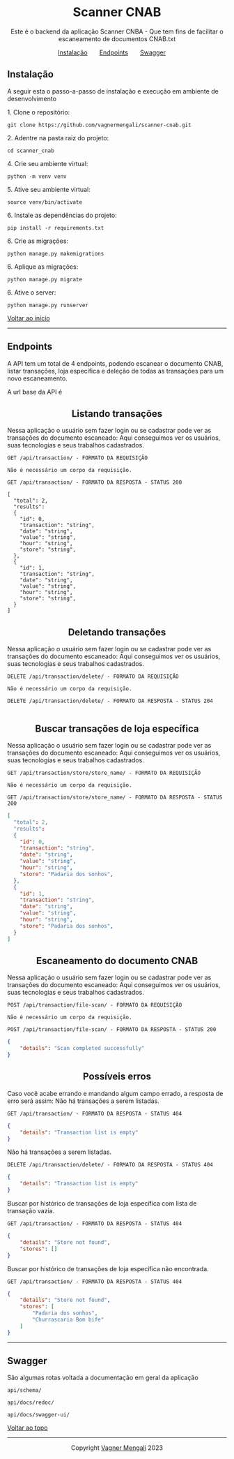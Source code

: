 <h1 align="center">
  Scanner CNAB
</h1>

<p align = "center">
Este é o backend da aplicação Scanner CNBA - Que tem fins de facilitar o escaneamento de documentos CNAB.txt
</p>

<p align="center">
  <a href="#instalação">Instalação</a>&nbsp;&nbsp;&nbsp;&nbsp;&nbsp;&nbsp;
  <a href="#endpoints">Endpoints</a>&nbsp;&nbsp;&nbsp;&nbsp;&nbsp;&nbsp;
  <a href="#swagger">Swagger</a>&nbsp;&nbsp;&nbsp;&nbsp;&nbsp;&nbsp;
</p>

## **Instalação**

A seguir esta o passo-a-passo de instalação e execução em ambiente de desenvolvimento<br/>

<p>1. Clone o repositório:</p>

```
git clone https://github.com/vagnermengali/scanner-cnab.git
```
<p>2. Adentre na pasta raiz do projeto:</p>
  
```
cd scanner_cnab
```
<p>4. Crie seu ambiente virtual:</p>
  
```
python -m venv venv    
```
<p>5. Ative seu ambiente virtual:</p>
  
```
source venv/bin/activate  
```
<p>6. Instale as dependências do projeto:</p>
  
```
pip install -r requirements.txt 
```
<p>6. Crie as migrações:</p>
  
```
python manage.py makemigrations 
```
<p>6. Aplique as migrações:</p>
  
```
python manage.py migrate
```
<p>6. Ative o server:</p>

```
python manage.py runserver
```
<a href="#--scanner-cnab" >Voltar ao início</a></p>

---


## **Endpoints**

A API tem um total de 4 endpoints, podendo escanear o documento CNAB, listar transações, loja específica e deleção de todas as transações para um novo escaneamento. <br/>

A url base da API é 

<h2 align ='center'> Listando transações </h2>

Nessa aplicação o usuário sem fazer login ou se cadastrar pode ver as transações do documento escaneado:
Aqui conseguimos ver os usuários, suas tecnologias e seus trabalhos cadastrados.

`GET /api/transaction/ - FORMATO DA REQUISIÇÃO`

```
Não é necessário um corpo da requisição.
```

`GET /api/transaction/ - FORMATO DA RESPOSTA - STATUS 200`

```json<p> 
[
  "total": 2,
  "results": 
  {
    "id": 0,
    "transaction": "string",
    "date": "string",
    "value": "string",
    "hour": "string",
    "store": "string",
  },
  {
    "id": 1,
    "transaction": "string",
    "date": "string",
    "value": "string",
    "hour": "string",
    "store": "string",
  }
]
```

<h2 align ='center'> Deletando transações </h2>

Nessa aplicação o usuário sem fazer login ou se cadastrar pode ver as transações do documento escaneado:
Aqui conseguimos ver os usuários, suas tecnologias e seus trabalhos cadastrados.

`DELETE /api/transaction/delete/ - FORMATO DA REQUISIÇÃO`

```
Não é necessário um corpo da requisição.
```

`DELETE /api/transaction/delete/ - FORMATO DA RESPOSTA - STATUS 204`

```

```

<h2 align ='center'> Buscar transações de loja específica  </h2>

Nessa aplicação o usuário sem fazer login ou se cadastrar pode ver as transações do documento escaneado:
Aqui conseguimos ver os usuários, suas tecnologias e seus trabalhos cadastrados.

`GET /api/transaction/store/store_name/ - FORMATO DA REQUISIÇÃO`

```
Não é necessário um corpo da requisição.
```

`GET /api/transaction/store/store_name/ - FORMATO DA RESPOSTA - STATUS 200`

```json
[
  "total": 2,
  "results": 
  {
    "id": 0,
    "transaction": "string",
    "date": "string",
    "value": "string",
    "hour": "string",
    "store": "Padaria dos sonhos",
  },
  {
    "id": 1,
    "transaction": "string",
    "date": "string",
    "value": "string",
    "hour": "string",
    "store": "Padaria dos sonhos",
  }
]
```

<h2 align ='center'> Escaneamento do documento CNAB </h2>

Nessa aplicação o usuário sem fazer login ou se cadastrar pode ver as transações do documento escaneado:
Aqui conseguimos ver os usuários, suas tecnologias e seus trabalhos cadastrados.

`POST /api/transaction/file-scan/ - FORMATO DA REQUISIÇÃO`

```
Não é necessário um corpo da requisição.
```

`POST /api/transaction/file-scan/ - FORMATO DA RESPOSTA - STATUS 200`

```json
{
    "details": "Scan completed successfully"
}
```

<h2 align ='center'> Possíveis erros </h2>

Caso você acabe errando e mandando algum campo errado, a resposta de erro será assim:
Não há transações a serem listadas.

`GET /api/transaction/ - FORMATO DA RESPOSTA - STATUS 404`

```json
{
    "details": "Transaction list is empty"
}
```

Não há transações a serem listadas.

`DELETE /api/transaction/delete/ - FORMATO DA RESPOSTA - STATUS 404`

```json
{
    "details": "Transaction list is empty"
}
```

Buscar por histórico de transações de loja específica com lista de transação vazia.

`GET /api/transaction/ - FORMATO DA RESPOSTA - STATUS 404`

```json
{
    "details": "Store not found",
    "stores": []
}
```
Buscar por histórico de transações de loja específica não encontrada.

`GET /api/transaction/ - FORMATO DA RESPOSTA - STATUS 404`

```json
{
    "details": "Store not found",
    "stores": [
        "Padaria dos sonhos",
        "Churrascaria Bom bife"
    ]
}
```
---

## **Swagger** 

São algumas rotas voltada a documentação em geral da aplicação

`api/schema/ `

`api/docs/redoc/ `

`api/docs/swagger-ui/ `

<p> <a href="#--scanner-cnab">Voltar ao topo</a></p>

---

<p align ='center'> Copyright <a href="https://github.com/vagnermengali">Vagner Mengali</a> 2023 </p>

